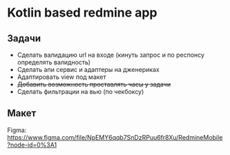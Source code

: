 # Kotlin based redmine app

## Задачи

* Сделать валидацию url на входе (кинуть запрос и по респонсу определять валидность)
* Сделать апи сервис и адаптеры на дженериках
* Адаптировать view под макет
* ~~Добавить возможность проставлять часы у задачи~~
* Сделать фильтрации на вью (по чекбоксу)

## Макет

Figma: <https://www.figma.com/file/NpEMY6qqb7SnDzRPuu6fr8Xu/RedmineMobile?node-id=0%3A1>
